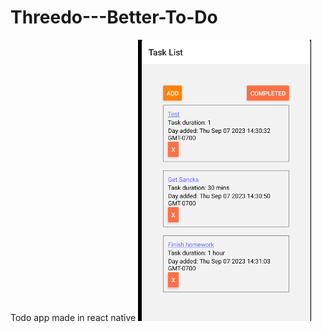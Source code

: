 # Threedo---Better-To-Do
Todo app made in react native
![Front Screen](https://github.com/Bizarrespace/Threedo---Better-To-Do/blob/main/1.png)
